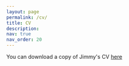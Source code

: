 ```yaml
---
layout: page
permalink: /cv/
title: CV
description:
nav: true
nav_order: 20
---
```


You can download a copy of Jimmy's CV [here](https://jimmybernot.com/files/cv.pdf)
